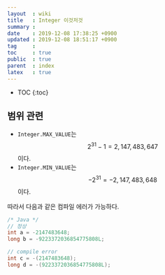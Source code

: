 ```yaml
---
layout  : wiki
title   : Integer 이것저것
summary : 
date    : 2019-12-08 17:38:25 +0900
updated : 2019-12-08 18:51:17 +0900
tag     : 
toc     : true
public  : true
parent  : index
latex   : true
---
```

* TOC
{:toc}

## 범위 관련

* `Integer.MAX_VALUE`는 $$2^{31} -1 = 2,147,483,647$$ 이다.
* `Integer.MIN_VALUE`는 $$-2^{31} = -2,147,483,648$$ 이다.

따라서 다음과 같은 컴파일 에러가 가능하다.

```java
/* Java */
// 정상
int a = -2147483648;
long b = -9223372036854775808L;

// compile error
int c = -(2147483648);
long d = -(9223372036854775808L);
```

